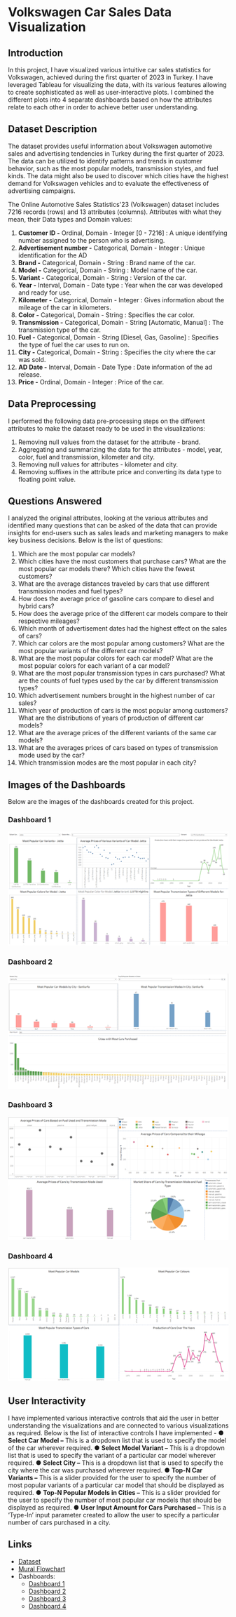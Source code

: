 # Volkswagen Car Sales Data Visualization

## Introduction
In this project, I have visualized various intuitive car sales statistics for Volkswagen, achieved during the first quarter of 2023 in Turkey. I have leveraged Tableau for visualizing the data, with its various features 
allowing to create sophisticated as well as user-interactive plots. I combined the different plots into 4 separate dashboards based on how the attributes relate to each other in order to achieve better user understanding.


## Dataset Description
The dataset provides useful information about Volkswagen automotive sales and advertising tendencies in Turkey during the first quarter of 2023. The data can be utilized to identify patterns and trends in customer behavior, such as the most popular models, transmission styles, and fuel kinds. The data might also be used to discover which cities have the highest demand for Volkswagen vehicles and to evaluate the effectiveness of advertising campaigns.

The Online Automotive Sales Statistics'23 (Volkswagen) dataset includes 7216 records (rows) and 13 attributes (columns).
Attributes with what they mean, their Data types and Domain values:
1.	**Customer ID -** Ordinal, Domain - Integer [0 - 7216] : A unique identifying number assigned to the person who is advertising. 
2.	**Advertisement number -** Categorical, Domain - Integer : Unique identification for the AD
3.	**Brand -** Categorical, Domain - String : Brand name of the car.
4.	**Model -** Categorical, Domain - String : Model name of the car. 
5.	**Variant -** Categorical, Domain - String : Version of the car. 
6.	**Year -** Interval, Domain - Date type : Year when the car was developed and ready for use. 
7.	**Kilometer -** Categorical, Domain - Integer : Gives information about the mileage of the car in kilometers.
8.	**Color -** Categorical, Domain - String : Specifies the car color.
9.	**Transmission -** Categorical, Domain - String [Automatic, Manual] : The transmission type of the car.
10.	 **Fuel -** Categorical, Domain - String [Diesel, Gas, Gasoline] : Specifies the type of fuel the car uses to run on. 
11.	 **City -** Categorical, Domain - String : Specifies the city where the car was sold. 
12.	 **AD Date -** Interval, Domain - Date Type : Date information of the ad release. 
13.	 **Price -** Ordinal, Domain - Integer : Price of the car.

## Data Preprocessing
I performed the following data pre-processing steps on the different attributes to make the dataset ready to be used in the visualizations:
1. 	Removing null values from the dataset for the attribute - brand.
2. 	Aggregating and summarizing the data for the attributes - model, year, color, fuel and transmission, kilometer and city.
3. 	Removing null values for attributes - kilometer and city.
4. 	Removing suffixes in the attribute price and converting its data type to floating point value.

## Questions Answered
I analyzed the original attributes, looking at the various attributes and identified many questions that can be asked of the data that can provide insights for end-users 
such as sales leads and marketing managers to make key business decisions. Below is the list of questions:
1. 	Which are the most popular car models?
2. 	Which cities have the most customers that purchase cars? What are the most popular car models there? Which cities have the fewest customers?
3. 	What are the average distances traveled by cars that use different transmission modes and fuel types?
4. 	How does the average price of gasoline cars compare to diesel and hybrid cars?
5. 	How does the average price of the different car models compare to their respective mileages?
6. 	Which month of advertisement dates had the highest effect on the sales of cars?
7. 	Which car colors are the most popular among customers? What are the most popular variants of the different car models?
9. 	What are the most popular colors for each car model? What are the most popular colors for each variant of a car model?
11.  What are the most popular transmission types in cars purchased? What are the counts of fuel types used by the car by different transmission types?
12.  Which advertisement numbers brought in the highest number of car sales?
13.  Which year of production of cars is the most popular among customers? What are the distributions of years of production of different car models?
15.  What are the average prices of the different variants of the same car models?
16.   What are the averages prices of cars based on types of transmission mode used by the car?
17.   Which transmission modes are the most popular in each city?

## Images of the Dashboards
Below are the images of the dashboards created for this project.

### Dashboard 1
![Dashboard 1](DashboardImages/Dashboard1.png)

### Dashboard 2
![Dashboard 2](DashboardImages/Dashboard2.png)

### Dashboard 3
![Dashboard 3](DashboardImages/Dashboard3.png)

### Dashboard 4
![Dashboard 4](DashboardImages/Dashboard4.png)

## User Interactivity
I have implemented various interactive controls that aid the user in better understanding the visualizations and are connected to various visualizations as required. Below is the list of interactive controls I have implemented -
●	**Select Car Model –** This is a dropdown list that is used to specify the model of the car wherever required.
●	**Select Model Variant –** This is a dropdown list that is used to specify the variant of a particular car model wherever required.
●	**Select City –** This is a dropdown list that is used to specify the city where the car was purchased wherever required.
●	**Top-N Car Variants –** This is a slider provided for the user to specify the number of most popular variants of a particular car model that should be displayed as required.
●	**Top-N Popular Models in Cities –** This is a slider provided for the user to specify the number of most popular car models that should be displayed as required.
●	**User Input Amount for Cars Purchased –** This is a ‘Type-In’ input parameter created to allow the user to specify a particular number of cars purchased in a city.

## Links
- [Dataset](https://www.kaggle.com/datasets/bimervos/online-automotive-sales-statistics-volkswagen)
- [Mural Flowchart](https://app.mural.co/t/dvassignment0284/m/dvassignment0284/1699563981327/42f506657e2cd9915e45641bf72383a216df88c2?sender=ua05eef829bc2a8f507a20491)
- Dashboards:
  - [Dashboard 1](https://public.tableau.com/app/profile/prithvi.bhatt/viz/DVFinalProject-Group8/Dashboard1?publish=yes)
  - [Dashboard 2](https://public.tableau.com/app/profile/prithvi.bhatt/viz/DVFinalProject-Group8/Dashboard2?publish=yes)
  - [Dashboard 3](https://public.tableau.com/app/profile/prithvi.bhatt/viz/DVFinalProject-Group8/Dashboard2?publish=yes)
  - [Dashboard 4](https://public.tableau.com/app/profile/prithvi.bhatt/viz/DVFinalProject-Group8/Dashboard4?publish=yes)
